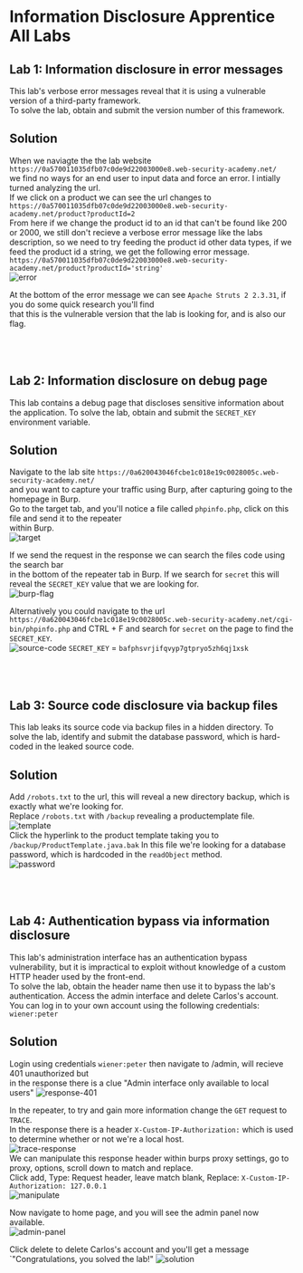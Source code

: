 # Information Disclosure Apprentice All Labs

## Lab 1: Information disclosure in error messages
This lab's verbose error messages reveal that it is using a vulnerable version of a third-party framework. <br>
To solve the lab, obtain and submit the version number of this framework. <br>

## Solution
When we naviagte the the lab website `https://0a570011035dfb07c0de9d22003000e8.web-security-academy.net/` <br>
we find no ways for an end user to input data and force an error. I intially turned analyzing the url. <br>
If we click on a product we can see the url changes to `https://0a570011035dfb07c0de9d22003000e8.web-security-academy.net/product?productId=2` <br>
From here if we change the product id to an id that can't be found like 200 or 2000, we still don't recieve a verbose error message 
like the labs description, so we need to try feeding the product id other data types, if we feed the product id a string, we get the following error message. <br>
`https://0a570011035dfb07c0de9d22003000e8.web-security-academy.net/product?productId='string'` <br>
![error](./Lab1/lab-1-error-message.PNG) <br>

At the bottom of the error message we can see `Apache Struts 2 2.3.31`, if you do some quick research you'll find <br>
that this is the vulnerable version that the lab is looking for, and is also our flag. 
<br />
<br />
<br />
<br />

## Lab 2: Information disclosure on debug page
This lab contains a debug page that discloses sensitive information about the application. To solve the lab, obtain and submit the `SECRET_KEY` environment variable.

## Solution
Navigate to the lab site `https://0a620043046fcbe1c018e19c0028005c.web-security-academy.net/` <br>
and you want to capture your traffic using Burp, after capturing going to the homepage in Burp. <br>
Go to the target tab, and you'll notice a file called `phpinfo.php`, click on this file and send it to the repeater <br> within Burp. <br>
![target](./Lab2/target.PNG) <br>

If we send the request in the response we can search the files code using the search bar <br>
in the bottom of the repeater tab in Burp. If we search for `secret` this will reveal the `SECRET_KEY` value that we are looking for. <br>
![burp-flag](./Lab2/burp-flag.PNG) <br>

Alternatively you could navigate to the url `https://0a620043046fcbe1c018e19c0028005c.web-security-academy.net/cgi-bin/phpinfo.php` and CTRL + F and search for `secret` on the page to find the `SECRET_KEY`. <br>
![source-code](./Lab2/source-code-flag.PNG)
`SECRET_KEY` = `bafphsvrjifqvyp7gtpryo5zh6qj1xsk`
<br />
<br />
<br />
<br />

## Lab 3: Source code disclosure via backup files
This lab leaks its source code via backup files in a hidden directory. To solve the lab, identify and submit the database password, which is hard-coded in the leaked source code.

## Solution
Add `/robots.txt` to the url, this will reveal a new directory backup, which is exactly what we're looking for. <br>
Replace `/robots.txt` with `/backup` revealing a productemplate file. <br>
![template](./Lab3/template.PNG) <br>
Click the hyperlink to the product template taking you to `/backup/ProductTemplate.java.bak`
In this file we're looking for a database password, which is hardcoded in the `readObject` method. <br>
![password](./Lab3/password.PNG)
<br />
<br />
<br />
<br />

## Lab 4: Authentication bypass via information disclosure
This lab's administration interface has an authentication bypass vulnerability, but it is impractical to exploit without knowledge of a custom HTTP header used by the front-end. <br>
To solve the lab, obtain the header name then use it to bypass the lab's authentication. Access the admin interface and delete Carlos's account. <br>
You can log in to your own account using the following credentials: `wiener:peter`

## Solution
Login using credentials `wiener:peter` then navigate to /admin, will recieve 401 unauthorized but <br>
in the response there is a clue "Admin interface only available to local users"
![response-401](./Lab4/error-response.PNG) <br>

In the repeater, to try and gain more information change the `GET` request to `TRACE`. <br>
In the response there is a header `X-Custom-IP-Authorization:` which is used to determine whether or not we're a local host. <br>
![trace-response](./Lab4/trace-response.PNG) <br>
We can manipulate this response header within burps proxy settings, go to proxy, options, scroll down to match and replace. <br>
Click add, Type: Request header, leave match blank, Replace: `X-Custom-IP-Authorization: 127.0.0.1` <br>
![manipulate](./Lab4/manipulate.PNG) <br>

Now navigate to home page, and you will see the admin panel now available. <br>
![admin-panel](./Lab4/admin-panel.PNG) <br>

Click delete to delete Carlos's account and you'll get a message `"Congratulations, you solved the lab!"
![solution](./Lab4/solved.PNG)

